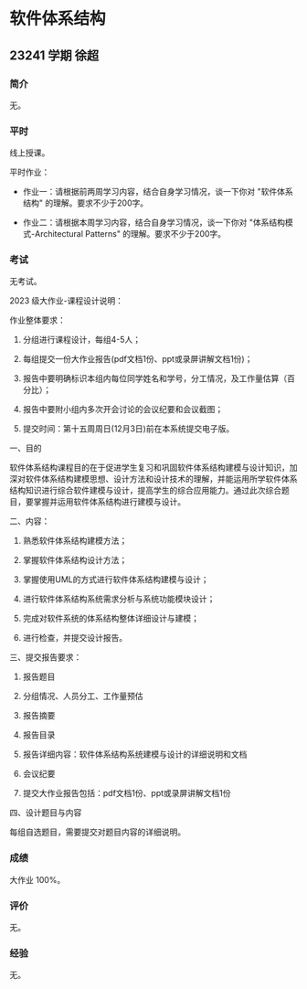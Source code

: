 # 软件体系结构

## 23241 学期 徐超

### 简介

无。

### 平时

线上授课。

平时作业：

- 作业一：请根据前两周学习内容，结合自身学习情况，谈一下你对 "软件体系结构" 的理解。要求不少于200字。

- 作业二：请根据本周学习内容，结合自身学习情况，谈一下你对 "体系结构模式-Architectural Patterns" 的理解。要求不少于200字。

### 考试

无考试。

2023 级大作业-课程设计说明：

作业整体要求：

1. 分组进行课程设计，每组4-5人；

2. 每组提交一份大作业报告(pdf文档1份、ppt或录屏讲解文档1份)；

3. 报告中要明确标识本组内每位同学姓名和学号，分工情况，及工作量估算（百分比）；

4. 报告中要附小组内多次开会讨论的会议纪要和会议截图；

5. 提交时间：第十五周周日(12月3日)前在本系统提交电子版。

一、目的

软件体系结构课程目的在于促进学生复习和巩固软件体系结构建模与设计知识，加深对软件体系结构建模思想、设计方法和设计技术的理解，并能运用所学软件体系结构知识进行综合软件建模与设计，提高学生的综合应用能力。通过此次综合题目，要掌握并运用软件体系结构进行建模与设计。

二、内容：

1. 熟悉软件体系结构建模方法；

2. 掌握软件体系结构设计方法；

3. 掌握使用UML的方式进行软件体系结构建模与设计；

4. 进行软件体系结构系统需求分析与系统功能模块设计；

5. 完成对软件系统的体系结构整体详细设计与建模；

6. 进行检查，并提交设计报告。

三、提交报告要求：

1. 报告题目

2. 分组情况、人员分工、工作量预估

3. 报告摘要

4. 报告目录

5. 报告详细内容：软件体系结构系统建模与设计的详细说明和文档

6. 会议纪要

7. 提交大作业报告包括：pdf文档1份、ppt或录屏讲解文档1份

四、设计题目与内容

每组自选题目，需要提交对题目内容的详细说明。

### 成绩

大作业 100%。

### 评价

无。

### 经验

无。